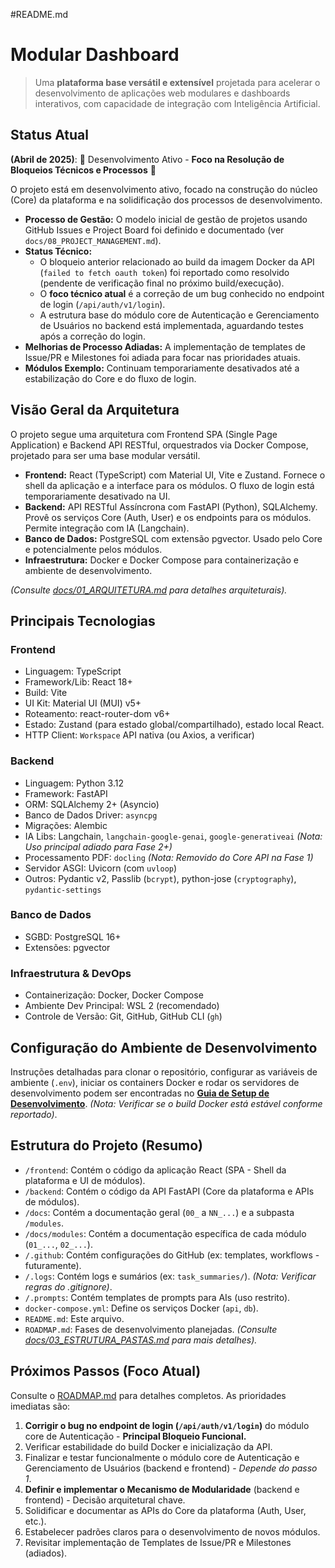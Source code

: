 #README.md
# Modular Dashboard

> Uma **plataforma base versátil e extensível** projetada para acelerar o desenvolvimento de aplicações web modulares e dashboards interativos, com capacidade de integração com Inteligência Artificial.

## Status Atual

**(Abril de 2025)**: 🚧 Desenvolvimento Ativo - **Foco na Resolução de Bloqueios Técnicos e Processos** 🚧

O projeto está em desenvolvimento ativo, focado na construção do núcleo (Core) da plataforma e na solidificação dos processos de desenvolvimento.

* **Processo de Gestão:** O modelo inicial de gestão de projetos usando GitHub Issues e Project Board foi definido e documentado (ver `docs/08_PROJECT_MANAGEMENT.md`).
* **Status Técnico:**
    * O bloqueio anterior relacionado ao build da imagem Docker da API (`failed to fetch oauth token`) foi reportado como resolvido (pendente de verificação final no próximo build/execução).
    * O **foco técnico atual** é a correção de um bug conhecido no endpoint de login (`/api/auth/v1/login`).
    * A estrutura base do módulo core de Autenticação e Gerenciamento de Usuários no backend está implementada, aguardando testes após a correção do login.
* **Melhorias de Processo Adiadas:** A implementação de templates de Issue/PR e Milestones foi adiada para focar nas prioridades atuais.
* **Módulos Exemplo:** Continuam temporariamente desativados até a estabilização do Core e do fluxo de login.

## Visão Geral da Arquitetura

O projeto segue uma arquitetura com Frontend SPA (Single Page Application) e Backend API RESTful, orquestrados via Docker Compose, projetado para ser uma base modular versátil.

* **Frontend:** React (TypeScript) com Material UI, Vite e Zustand. Fornece o shell da aplicação e a interface para os módulos. O fluxo de login está temporariamente desativado na UI.
* **Backend:** API RESTful Assíncrona com FastAPI (Python), SQLAlchemy. Provê os serviços Core (Auth, User) e os endpoints para os módulos. Permite integração com IA (Langchain).
* **Banco de Dados:** PostgreSQL com extensão pgvector. Usado pelo Core e potencialmente pelos módulos.
* **Infraestrutura:** Docker e Docker Compose para containerização e ambiente de desenvolvimento.

*(Consulte [docs/01_ARQUITETURA.md](./docs/01_ARQUITETURA.md) para detalhes arquiteturais).*

## Principais Tecnologias

### Frontend

* Linguagem: TypeScript
* Framework/Lib: React 18+
* Build: Vite
* UI Kit: Material UI (MUI) v5+
* Roteamento: react-router-dom v6+
* Estado: Zustand (para estado global/compartilhado), estado local React.
* HTTP Client: `Workspace` API nativa (ou Axios, a verificar)

### Backend

* Linguagem: Python 3.12
* Framework: FastAPI
* ORM: SQLAlchemy 2+ (Asyncio)
* Banco de Dados Driver: `asyncpg`
* Migrações: Alembic
* IA Libs: Langchain, `langchain-google-genai`, `google-generativeai` *(Nota: Uso principal adiado para Fase 2+)*
* Processamento PDF: `docling` *(Nota: Removido do Core API na Fase 1)*
* Servidor ASGI: Uvicorn (com `uvloop`)
* Outros: Pydantic v2, Passlib (`bcrypt`), python-jose (`cryptography`), `pydantic-settings`

### Banco de Dados

* SGBD: PostgreSQL 16+
* Extensões: pgvector

### Infraestrutura & DevOps

* Containerização: Docker, Docker Compose
* Ambiente Dev Principal: WSL 2 (recomendado)
* Controle de Versão: Git, GitHub, GitHub CLI (`gh`)

## Configuração do Ambiente de Desenvolvimento

Instruções detalhadas para clonar o repositório, configurar as variáveis de ambiente (`.env`), iniciar os containers Docker e rodar os servidores de desenvolvimento podem ser encontradas no **[Guia de Setup de Desenvolvimento](./docs/02_SETUP_DESENVOLVIMENTO.md)**. *(Nota: Verificar se o build Docker está estável conforme reportado)*.

## Estrutura do Projeto (Resumo)

* `/frontend`: Contém o código da aplicação React (SPA - Shell da plataforma e UI de módulos).
* `/backend`: Contém o código da API FastAPI (Core da plataforma e APIs de módulos).
* `/docs`: Contém a documentação geral (`00_` a `NN_...`) e a subpasta `/modules`.
* `/docs/modules`: Contém a documentação específica de cada módulo (`01_...`, `02_...`).
* `/.github`: Contém configurações do GitHub (ex: templates, workflows - futuramente).
* `/.logs`: Contém logs e sumários (ex: `task_summaries/`). *(Nota: Verificar regras do .gitignore)*.
* `/.prompts`: Contém templates de prompts para AIs (uso restrito).
* `docker-compose.yml`: Define os serviços Docker (`api`, `db`).
* `README.md`: Este arquivo.
* `ROADMAP.md`: Fases de desenvolvimento planejadas.
*(Consulte [docs/03_ESTRUTURA_PASTAS.md](./docs/03_ESTRUTURA_PASTAS.md) para mais detalhes).*

## Próximos Passos (Foco Atual)

Consulte o [ROADMAP.md](./ROADMAP.md) para detalhes completos. As prioridades imediatas são:

1.  **Corrigir o bug no endpoint de login (`/api/auth/v1/login`)** do módulo core de Autenticação - **Principal Bloqueio Funcional.**
2.  Verificar estabilidade do build Docker e inicialização da API.
3.  Finalizar e testar funcionalmente o módulo core de Autenticação e Gerenciamento de Usuários (backend e frontend) - *Depende do passo 1*.
4.  **Definir e implementar o Mecanismo de Modularidade** (backend e frontend) - Decisão arquitetural chave.
5.  Solidificar e documentar as APIs do Core da plataforma (Auth, User, etc.).
6.  Estabelecer padrões claros para o desenvolvimento de novos módulos.
7.  Revisitar implementação de Templates de Issue/PR e Milestones (adiados).